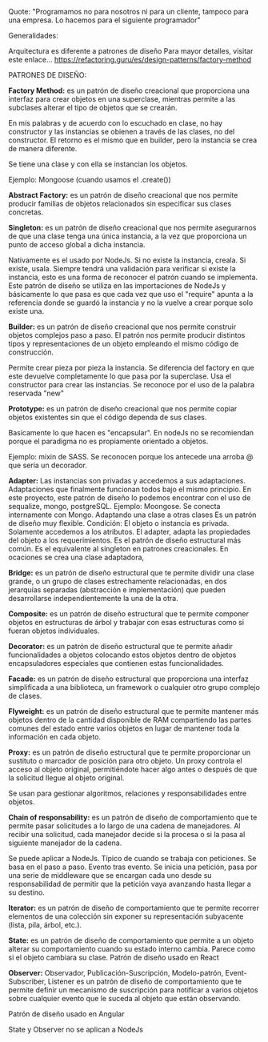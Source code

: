 Quote:
"Programamos no para nosotros ni para un cliente, tampoco para una empresa. Lo hacemos para el siguiente programador"

Generalidades:

Arquitectura es diferente a patrones de diseño
Para mayor detalles, visitar este enlace... https://refactoring.guru/es/design-patterns/factory-method

PATRONES DE DISEÑO:

<!-- Patrones de diseño de creación o creacionales -->

**Factory Method:** es un patrón de diseño creacional que proporciona una interfaz para crear objetos en una superclase, mientras permite a las subclases alterar el tipo de objetos que se crearán.

En mis palabras y de acuerdo con lo escuchado en clase, no hay constructor y las instancias se obienen a través de las clases, no del constructor. El retorno es el mismo que en builder, pero la instancia se crea de manera diferente.

Se tiene una clase y con ella se instancian los objetos.

Ejemplo: Mongoose (cuando usamos el .create())

**Abstract Factory:** es un patrón de diseño creacional que nos permite producir familias de objetos relacionados sin especificar sus clases concretas.

**Singleton:** es un patrón de diseño creacional que nos permite asegurarnos de que una clase tenga una única instancia, a la vez que proporciona un punto de acceso global a dicha instancia.

Nativamente es el usado por NodeJs. Si no existe la instancia, creala. Si existe, usala. Siempre tendrá una validación para verificar si existe la instancia, esto es una forma de reconocer el patrón cuando se implementa.
Este patrón de diseño se utiliza en las importaciones de NodeJs y básicamente lo que pasa es que cada vez que uso el "require" apunta a la referencia donde se guardó la instancia y no la vuelve a crear porque solo existe una.

**Builder:** es un patrón de diseño creacional que nos permite construir objetos complejos paso a paso. El patrón nos permite producir distintos tipos y representaciones de un objeto empleando el mismo código de construcción.

Permite crear pieza por pieza la instancia. Se diferencia del factory en que este devuelve completamente lo que pasa por la superclase. Usa el constructor para crear las instancias. Se reconoce por el uso de la palabra reservada "new"

**Prototype:** es un patrón de diseño creacional que nos permite copiar objetos existentes sin que el código dependa de sus clases.

<!-- Patrones de Estructura -->

Basícamente lo que hacen es "encapsular". En nodeJs no se recomiendan porque el paradigma no es propiamente orientado a objetos.

Ejemplo: mixin de SASS. Se reconocen porque los antecede una arroba @ que sería un decorador.

**Adapter:** Las instancias son privadas y accedemos a sus adaptaciones. Adaptaciones que finalmente funcionan todos bajo el mismo principio.
En este proyecto, este patrón de diseño lo podemos encontrar con el uso de sequalize, mongo, postgreSQL.
Ejemplo: Moongose. Se conecta internamente con Mongo. Adaptando una clase a otras clases
Es un patrón de diseño muy flexible. Condición: El objeto o instancia es privada. Solamente accedemos a los atributos.
El adapter, adapta las propiedades del objeto a los requerimientos.
Es el patrón de diseño estructural más común. Es el equivalente al singleton en patrones creacionales.
En ocaciones se crea una clase adaptadora,

**Bridge:** es un patrón de diseño estructural que te permite dividir una clase grande, o un grupo de clases estrechamente relacionadas, en dos jerarquías separadas (abstracción e implementación) que pueden desarrollarse independientemente la una de la otra.

**Composite:** es un patrón de diseño estructural que te permite componer objetos en estructuras de árbol y trabajar con esas estructuras como si fueran objetos individuales.

**Decorator:** es un patrón de diseño estructural que te permite añadir funcionalidades a objetos colocando estos objetos dentro de objetos encapsuladores especiales que contienen estas funcionalidades.

**Facade:** es un patrón de diseño estructural que proporciona una interfaz simplificada a una biblioteca, un framework o cualquier otro grupo complejo de clases.

**Flyweight:** es un patrón de diseño estructural que te permite mantener más objetos dentro de la cantidad disponible de RAM compartiendo las partes comunes del estado entre varios objetos en lugar de mantener toda la información en cada objeto.

**Proxy:** es un patrón de diseño estructural que te permite proporcionar un sustituto o marcador de posición para otro objeto. Un proxy controla el acceso al objeto original, permitiéndote hacer algo antes o después de que la solicitud llegue al objeto original.

<!-- Comportamiento -->

Se usan para gestionar algoritmos, relaciones y responsabilidades entre objetos.

**Chain of responsability:** es un patrón de diseño de comportamiento que te permite pasar solicitudes a lo largo de una cadena de manejadores. Al recibir una solicitud, cada manejador decide si la procesa o si la pasa al siguiente manejador de la cadena.

Se puede aplicar a NodeJs. Típico de cuando se trabaja con peticiones.
Se basa en el paso a paso. Evento tras evento.
Se inicia una petición, pasa por una serie de middleware que se encargan cada uno desde su responsabilidad de permitir que la petición vaya avanzando hasta llegar a su destino.

**Iterator:** es un patrón de diseño de comportamiento que te permite recorrer elementos de una colección sin exponer su representación subyacente (lista, pila, árbol, etc.).

**State:** es un patrón de diseño de comportamiento que permite a un objeto alterar su comportamiento cuando su estado interno cambia. Parece como si el objeto cambiara su clase.
Patrón de diseño usado en React

**Observer:** Observador, Publicación-Suscripción, Modelo-patrón, Event-Subscriber, Listener
es un patrón de diseño de comportamiento que te permite definir un mecanismo de suscripción para notificar a varios objetos sobre cualquier evento que le suceda al objeto que están observando.

Patrón de diseño usado en Angular

State y Observer no se aplican a NodeJs
